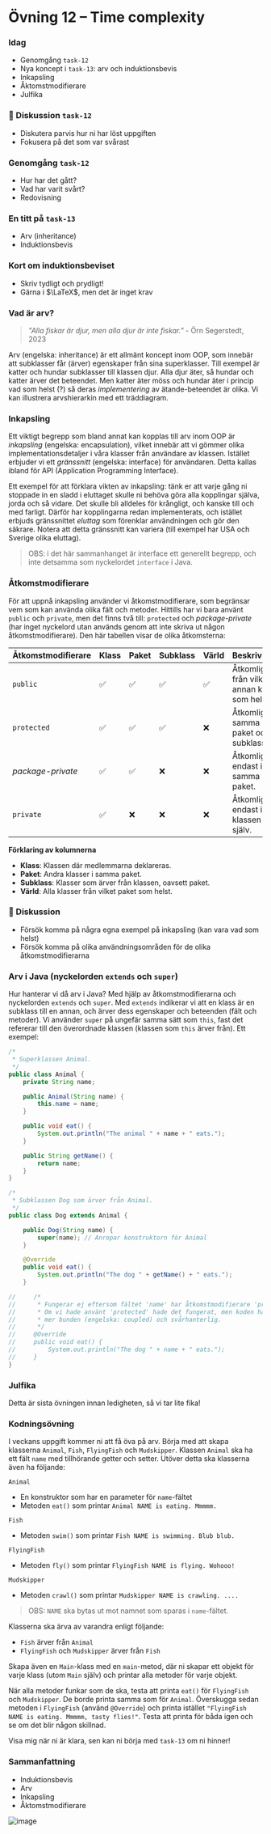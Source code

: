 # **Övning 12 – Time complexity**

### **Idag**
* Genomgång `task-12`
* Nya koncept i `task-13`: arv och induktionsbevis
* Inkapsling
* Åktomstmodifierare
* Julfika

### **💬 Diskussion `task-12`**
* Diskutera parvis hur ni har löst uppgiften
* Fokusera på det som var svårast

### **Genomgång `task-12`**
* Hur har det gått?
* Vad har varit svårt?
* Redovisning

### **En titt på `task-13`**
* Arv (inheritance)
* Induktionsbevis

### **Kort om induktionsbeviset**
* Skriv tydligt och prydligt!
* Gärna i $\LaTeX$, men det är inget krav

### **Vad är arv?**
> *"Alla fiskar är djur, men alla djur är inte fiskar."* - Örn Segerstedt, 2023

Arv (engelska: inheritance) är ett allmänt koncept inom OOP, som innebär att subklasser får (ärver) egenskaper från sina superklasser. Till exempel är katter och hundar subklasser till klassen djur. Alla djur äter, så hundar och katter ärver det beteendet. Men katter äter möss och hundar äter i princip vad som helst (?) så deras *implementering* av ätande-beteendet är olika. Vi kan illustrera arvshierarkin med ett träddiagram.

### **Inkapsling**
Ett viktigt begrepp som bland annat kan kopplas till arv inom OOP är *inkapsling* (engelska: encapsulation), vilket innebär att vi gömmer olika implementationsdetaljer i våra klasser från användare av klassen. Istället erbjuder vi ett *gränssnitt* (engelska: interface) för användaren. Detta kallas ibland för API (Application Programming Interface).

Ett exempel för att förklara vikten av inkapsling: tänk er att varje gång ni stoppade in en sladd i eluttaget skulle ni behöva göra alla kopplingar själva, jorda och så vidare. Det skulle bli alldeles för krångligt, och kanske till och med farligt. Därför har kopplingarna redan implementerats, och istället erbjuds gränssnittet *eluttag* som förenklar användningen och gör den säkrare. Notera att detta gränssnitt kan variera (till exempel har USA och Sverige olika eluttag).

> OBS: i det här sammanhanget är interface ett generellt begrepp, och inte detsamma som nyckelordet `interface` i Java.

### **Åtkomstmodifierare**

För att uppnå inkapsling använder vi åtkomstmodifierare, som begränsar vem som kan använda olika fält och metoder. Hittills har vi bara använt `public` och `private`, men det finns två till: `protected` och *package-private* (har inget nyckelord utan används genom att inte skriva ut någon åtkomstmodifierare). Den här tabellen visar de olika åtkomsterna:

| Åtkomstmodifierare | Klass | Paket | Subklass | Värld | Beskrivning |
|--------------------|------|--------|---------|------|---|
| `public`           | ✅   | ✅     | ✅      | ✅   | Åtkomligt från vilken annan klass som helst. |
| `protected`        | ✅   | ✅     | ✅      | ❌  | Åtkomligt i samma paket och subklass. |
| *package-private*  | ✅   | ✅     | ❌     | ❌  | Åtkomligt endast inom samma paket. |
| `private`          | ✅   | ❌    | ❌     | ❌  | Åtkomligt endast inom klassen själv. |

**Förklaring av kolumnerna**
- **Klass**: Klassen där medlemmarna deklareras.
- **Paket**: Andra klasser i samma paket.
- **Subklass**: Klasser som ärver från klassen, oavsett paket.
- **Värld**: Alla klasser från vilket paket som helst.

### **💬 Diskussion**
* Försök komma på några egna exempel på inkapsling (kan vara vad som helst)
* Försök komma på olika användningsområden för de olika åtkomstmodifierarna

### **Arv i Java (nyckelorden `extends` och `super`)**
Hur hanterar vi då arv i Java? Med hjälp av åtkomstmodifierarna och nyckelorden `extends` och `super`. Med `extends` indikerar vi att en klass är en subklass till en annan, och ärver dess egenskaper och beteenden (fält och metoder). Vi använder `super` på ungefär samma sätt som `this`, fast det refererar till den överordnade klassen (klassen som `this` ärver från). Ett exempel:

```java
/*
 * Superklassen Animal.
 */
public class Animal {
    private String name;

    public Animal(String name) {
        this.name = name;
    }

    public void eat() {
        System.out.println("The animal " + name + " eats.");
    }

    public String getName() {
        return name;
    }
}

/*
 * Subklassen Dog som ärver från Animal.
 */
public class Dog extends Animal { 

    public Dog(String name) {
        super(name); // Anropar konstruktorn för Animal
    }

    @Override
    public void eat() {
        System.out.println("The dog " + getName() + " eats.");
    }

//     /*
//      * Fungerar ej eftersom fältet 'name' har åtkomstmodifierare 'private'.
//      * Om vi hade använt 'protected' hade det fungerat, men koden hade blivit
//      * mer bunden (engelska: coupled) och svårhanterlig.
//      */
//     @Override
//     public void eat() {
//         System.out.println("The dog " + name + " eats.");
//     }
}
```

### **Julfika**
Detta är sista övningen innan ledigheten, så vi tar lite fika!

### **Kodningsövning**
I veckans uppgift kommer ni att få öva på arv. Börja med att skapa klasserna `Animal`, `Fish`, `FlyingFish` och `Mudskipper`. Klassen `Animal` ska ha ett fält `name` med tillhörande getter och setter. Utöver detta ska klasserna även ha följande:

`Animal`
* En konstruktor som har en parameter för `name`-fältet
* Metoden `eat()` som printar `Animal NAME is eating. Mmmmm.`

`Fish`
* Metoden `swim()` som printar `Fish NAME is swimming. Blub blub.`

`FlyingFish`
* Metoden `fly()` som printar `FlyingFish NAME is flying. Wohooo!`

`Mudskipper`
* Metoden `crawl()` som printar `Mudskipper NAME is crawling. ....`

> OBS: `NAME` ska bytas ut mot namnet som sparas i `name`-fältet.

Klasserna ska ärva av varandra enligt följande:

* `Fish` ärver från `Animal`
* `FlyingFish` och `Mudskipper` ärver från `Fish`

Skapa även en `Main`-klass med en `main`-metod, där ni skapar ett objekt för varje klass (utom `Main` själv) och printar alla metoder för varje objekt.

När alla metoder funkar som de ska, testa att printa `eat()` för `FlyingFish` och `Mudskipper`. De borde printa samma som för `Animal`. Överskugga sedan metoden i `FlyingFish` (använd `@Override`) och printa istället `"FlyingFish NAME is eating. Mmmmm, tasty flies!"`. Testa att printa för båda igen och se om det blir någon skillnad.

Visa mig när ni är klara, sen kan ni börja med `task-13` om ni hinner!

### **Sammanfattning**
* Induktionsbevis
* Arv
* Inkapsling
* Åktomstmodifierare

![image](god-jul.jpg)
